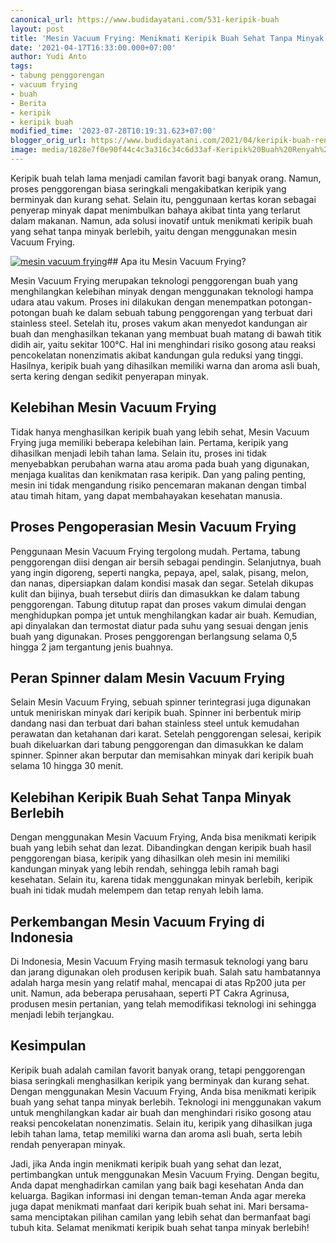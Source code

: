 ```yaml
---
canonical_url: https://www.budidayatani.com/531-keripik-buah
layout: post
title: 'Mesin Vacuum Frying: Menikmati Keripik Buah Sehat Tanpa Minyak Berlebih'
date: '2021-04-17T16:33:00.000+07:00'
author: Yudi Anto
tags:
- tabung penggorengan
- vacuum frying
- buah
- Berita
- keripik
- keripik buah
modified_time: '2023-07-28T10:19:31.623+07:00'
blogger_orig_url: https://www.budidayatani.com/2021/04/keripik-buah-renyah-tanpa-minyak.html
image: media/1828e7f0e90f44c4c3a316c34c6d33af-Keripik%20Buah%20Renyah%20Tanpa%20Minyak.jpg
---
```

Keripik buah telah lama menjadi camilan favorit bagi banyak orang. Namun, proses penggorengan biasa seringkali mengakibatkan keripik yang berminyak dan kurang sehat. Selain itu, penggunaan kertas koran sebagai penyerap minyak dapat menimbulkan bahaya akibat tinta yang terlarut dalam makanan. Namun, ada solusi inovatif untuk menikmati keripik buah yang sehat tanpa minyak berlebih, yaitu dengan menggunakan mesin Vacuum Frying.

[![mesin vacuum frying](https://blogger.googleusercontent.com/img/b/R29vZ2xl/AVvXsEg6fml0kzv_zqYkuUyPPfYZr_OakXg5TnU6FqoEH2W26ex2pS5Sj28weZVmQfMh8iFJxPlHiOAOE_xu4U6Tnac7Z-Qt-XqsqfYprwotgxBqbVu3qXo1krQVCACQ_a-QktSfLhyRVXJqrflOF00wp1bTP35rqIbSt87qHPX76Pr7PChj5089Sj4hg6VOt3nb/w640-h350/Keripik%20Buah%20Renyah%20Tanpa%20Minyak.jpg)](https://blogger.googleusercontent.com/img/b/R29vZ2xl/AVvXsEg6fml0kzv_zqYkuUyPPfYZr_OakXg5TnU6FqoEH2W26ex2pS5Sj28weZVmQfMh8iFJxPlHiOAOE_xu4U6Tnac7Z-Qt-XqsqfYprwotgxBqbVu3qXo1krQVCACQ_a-QktSfLhyRVXJqrflOF00wp1bTP35rqIbSt87qHPX76Pr7PChj5089Sj4hg6VOt3nb/s2192/Keripik%20Buah%20Renyah%20Tanpa%20Minyak.jpg)## Apa itu Mesin Vacuum Frying?

Mesin Vacuum Frying merupakan teknologi penggorengan buah yang menghilangkan kelebihan minyak dengan menggunakan teknologi hampa udara atau vakum. Proses ini dilakukan dengan menempatkan potongan-potongan buah ke dalam sebuah tabung penggorengan yang terbuat dari stainless steel. Setelah itu, proses vakum akan menyedot kandungan air buah dan menghasilkan tekanan yang membuat buah matang di bawah titik didih air, yaitu sekitar 100°C. Hal ini menghindari risiko gosong atau reaksi pencokelatan nonenzimatis akibat kandungan gula reduksi yang tinggi. Hasilnya, keripik buah yang dihasilkan memiliki warna dan aroma asli buah, serta kering dengan sedikit penyerapan minyak.

## Kelebihan Mesin Vacuum Frying

Tidak hanya menghasilkan keripik buah yang lebih sehat, Mesin Vacuum Frying juga memiliki beberapa kelebihan lain. Pertama, keripik yang dihasilkan menjadi lebih tahan lama. Selain itu, proses ini tidak menyebabkan perubahan warna atau aroma pada buah yang digunakan, menjaga kualitas dan kenikmatan rasa keripik. Dan yang paling penting, mesin ini tidak mengandung risiko pencemaran makanan dengan timbal atau timah hitam, yang dapat membahayakan kesehatan manusia.

## Proses Pengoperasian Mesin Vacuum Frying

Penggunaan Mesin Vacuum Frying tergolong mudah. Pertama, tabung penggorengan diisi dengan air bersih sebagai pendingin. Selanjutnya, buah yang ingin digoreng, seperti nangka, pepaya, apel, salak, pisang, melon, dan nanas, dipersiapkan dalam kondisi masak dan segar. Setelah dikupas kulit dan bijinya, buah tersebut diiris dan dimasukkan ke dalam tabung penggorengan. Tabung ditutup rapat dan proses vakum dimulai dengan menghidupkan pompa jet untuk menghilangkan kadar air buah. Kemudian, api dinyalakan dan termostat diatur pada suhu yang sesuai dengan jenis buah yang digunakan. Proses penggorengan berlangsung selama 0,5 hingga 2 jam tergantung jenis buahnya.

## Peran Spinner dalam Mesin Vacuum Frying

Selain Mesin Vacuum Frying, sebuah spinner terintegrasi juga digunakan untuk meniriskan minyak dari keripik buah. Spinner ini berbentuk mirip dandang nasi dan terbuat dari bahan stainless steel untuk kemudahan perawatan dan ketahanan dari karat. Setelah penggorengan selesai, keripik buah dikeluarkan dari tabung penggorengan dan dimasukkan ke dalam spinner. Spinner akan berputar dan memisahkan minyak dari keripik buah selama 10 hingga 30 menit.

## Kelebihan Keripik Buah Sehat Tanpa Minyak Berlebih

Dengan menggunakan Mesin Vacuum Frying, Anda bisa menikmati keripik buah yang lebih sehat dan lezat. Dibandingkan dengan keripik buah hasil penggorengan biasa, keripik yang dihasilkan oleh mesin ini memiliki kandungan minyak yang lebih rendah, sehingga lebih ramah bagi kesehatan. Selain itu, karena tidak menggunakan minyak berlebih, keripik buah ini tidak mudah melempem dan tetap renyah lebih lama.

## Perkembangan Mesin Vacuum Frying di Indonesia

Di Indonesia, Mesin Vacuum Frying masih termasuk teknologi yang baru dan jarang digunakan oleh produsen keripik buah. Salah satu hambatannya adalah harga mesin yang relatif mahal, mencapai di atas Rp200 juta per unit. Namun, ada beberapa perusahaan, seperti PT Cakra Agrinusa, produsen mesin pertanian, yang telah memodifikasi teknologi ini sehingga menjadi lebih terjangkau.

## Kesimpulan

Keripik buah adalah camilan favorit banyak orang, tetapi penggorengan biasa seringkali menghasilkan keripik yang berminyak dan kurang sehat. Dengan menggunakan Mesin Vacuum Frying, Anda bisa menikmati keripik buah yang sehat tanpa minyak berlebih. Teknologi ini menggunakan vakum untuk menghilangkan kadar air buah dan menghindari risiko gosong atau reaksi pencokelatan nonenzimatis. Selain itu, keripik yang dihasilkan juga lebih tahan lama, tetap memiliki warna dan aroma asli buah, serta lebih rendah penyerapan minyak.

Jadi, jika Anda ingin menikmati keripik buah yang sehat dan lezat, pertimbangkan untuk menggunakan Mesin Vacuum Frying. Dengan begitu, Anda dapat menghadirkan camilan yang baik bagi kesehatan Anda dan keluarga. Bagikan informasi ini dengan teman-teman Anda agar mereka juga dapat menikmati manfaat dari keripik buah sehat ini. Mari bersama-sama menciptakan pilihan camilan yang lebih sehat dan bermanfaat bagi tubuh kita. Selamat menikmati keripik buah sehat tanpa minyak berlebih!

